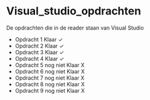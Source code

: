 # Visual_studio_opdrachten
De opdrachten die in de reader staan van Visual Studio
<html>
<head>
<ul>
<li>Opdracht 1 Klaar ✓</li>
<li>Opdracht 2 Klaar ✓</li>
<li>Opdracht 3 Klaar ✓</li>
<li>Opdracht 4 Klaar ✓</li>
<li>Opdracht 5 nog niet Klaar X</li>
<li>Opdracht 6 nog niet Klaar X</li>
<li>Opdracht 7 nog niet Klaar X</li>
<li>Opdracht 8 nog niet Klaar X</li>
<li>Opdracht 9 nog niet Klaar X</li>
</ul>
</head>
</html>

